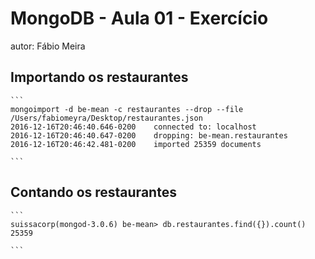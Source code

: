# MongoDB - Aula 01 - Exercício
autor: Fábio Meira

## Importando os restaurantes

    ```
    mongoimport -d be-mean -c restaurantes --drop --file /Users/fabiomeyra/Desktop/restaurantes.json
	2016-12-16T20:46:40.646-0200	connected to: localhost
	2016-12-16T20:46:40.647-0200	dropping: be-mean.restaurantes
	2016-12-16T20:46:42.481-0200	imported 25359 documents

    ```

## Contando os restaurantes

    ```
    suissacorp(mongod-3.0.6) be-mean> db.restaurantes.find({}).count()
    25359

    ```